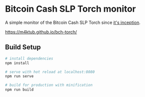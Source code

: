 # Bitcoin Cash SLP Torch monitor

A simple monitor of the Bitcoin Cash SLP Torch since [it's inception][genesis].

https://m4ktub.github.io/bch-torch/

## Build Setup

``` bash
# install dependencies
npm install

# serve with hot reload at localhost:8080
npm run serve

# build for production with minification
npm run build
```

[genesis]: https://explorer.bitcoin.com/bch/tx/49be89bbbe018bcfaebcb41cac8340bc555f022b47b922599e510b143603f4b6